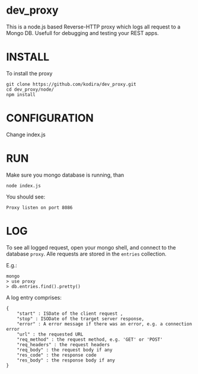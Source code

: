 dev_proxy
=========

This is a node.js based Reverse-HTTP proxy which logs all request to a Mongo DB. Usefull for debugging and testing your REST apps. 


INSTALL
=======

To install the proxy

```
git clone https://github.com/kodira/dev_proxy.git
cd dev_proxy/node/
npm install
```

CONFIGURATION
=============

Change index.js


RUN
===

Make sure you mongo database is running, than

```
node index.js
```

You should see:

```
Proxy listen on port 8086
```


LOG
===

To see all logged request, open your mongo shell, and connect to the database ``proxy``. Alle requests are stored in the ``entries`` collection.

E.g.:

```
mongo
> use proxy
> db.entries.find().pretty()
````

A log entry comprises:


```
{
	"start" : ISDate of the client request ,
	"stop" : ISODate of the trarget server response,
	"error" : A error message if there was an error, e.g. a connection error
	"url" : the requested URL
	"req_method" : the request method, e.g. 'GET' or 'POST'
	"req_headers" : the request headers
	"req_body" : the request body if any
	"res_code" : the response code
	"res_body" : the response body if any
}
```






